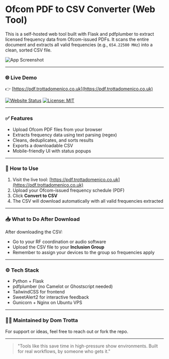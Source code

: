 # Ofcom PDF to CSV Converter (Web Tool)

This is a self-hosted web tool built with Flask and pdfplumber to extract licensed frequency data from Ofcom-issued PDFs. It scans the entire document and extracts all valid frequencies (e.g., `654.22500 MHz`) into a clean, sorted CSV file.

![App Screenshot](https://pdf.trottadomenico.co.uk/static/preview.png)

---

### 🌐 Live Demo
👉 [https://pdf.trottadomenico.co.uk](https://pdf.trottadomenico.co.uk)

[![Website Status](https://img.shields.io/website?url=https%3A%2F%2Fpdf.trottadomenico.co.uk)](https://pdf.trottadomenico.co.uk)
[![License: MIT](https://img.shields.io/badge/License-MIT-yellow.svg)](https://opensource.org/licenses/MIT)

---

### ✅ Features
- Upload Ofcom PDF files from your browser
- Extracts frequency data using text parsing (regex)
- Cleans, deduplicates, and sorts results
- Exports a downloadable CSV
- Mobile-friendly UI with status popups

---

### 🧪 How to Use
1. Visit the live tool: [https://pdf.trottadomenico.co.uk](https://pdf.trottadomenico.co.uk)
2. Upload your Ofcom-issued frequency schedule (PDF)
3. Click **Convert to CSV**
4. The CSV will download automatically with all valid frequencies extracted

---

### 📥 What to Do After Download
After downloading the CSV:

- Go to your RF coordination or audio software
- Upload the CSV file to your **Inclusion Group**
- Remember to assign your devices to the group so frequencies apply

---

### ⚙ Tech Stack
- Python + Flask
- pdfplumber (no Camelot or Ghostscript needed)
- TailwindCSS for frontend
- SweetAlert2 for interactive feedback
- Gunicorn + Nginx on Ubuntu VPS

---

### 🧑‍💻 Maintained by Dom Trotta
For support or ideas, feel free to reach out or fork the repo.

---

> "Tools like this save time in high-pressure show environments. Built for real workflows, by someone who gets it."
